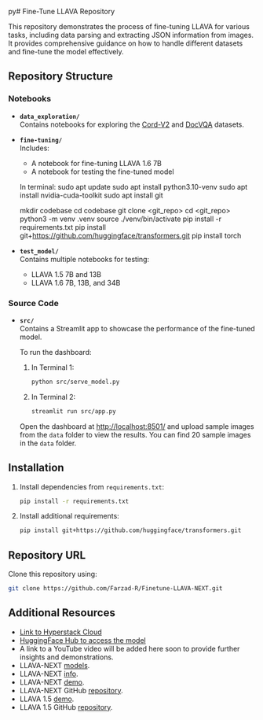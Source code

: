 py# Fine-Tune LLAVA Repository

This repository demonstrates the process of fine-tuning LLAVA for various tasks, including data parsing and extracting JSON information from images. It provides comprehensive guidance on how to handle different datasets and fine-tune the model effectively.

## Repository Structure

### Notebooks
- **`data_exploration/`**  
  Contains notebooks for exploring the [Cord-V2](https://huggingface.co/datasets/naver-clova-ix/cord-v2) and [DocVQA](https://huggingface.co/datasets/nielsr/docvqa_1200_examples) datasets.

- **`fine-tuning/`**  
  Includes:
  - A notebook for fine-tuning LLAVA 1.6 7B
  - A notebook for testing the fine-tuned model

  In terminal:
    sudo apt update
    sudo apt install python3.10-venv
    sudo apt install nvidia-cuda-toolkit
    sudo apt install git 

    mkdir codebase
    cd codebase 
    git clone <git_repo>
    cd <git_repo>
    python3 -m venv .venv
    source ./venv/bin/activate
    pip install -r requirements.txt
    pip install git+https://github.com/huggingface/transformers.git
    pip install torch

- **`test_model/`**  
  Contains multiple notebooks for testing:
  - LLAVA 1.5 7B and 13B
  - LLAVA 1.6 7B, 13B, and 34B

### Source Code
- **`src/`**  
  Contains a Streamlit app to showcase the performance of the fine-tuned model. 

  To run the dashboard:
  1. In Terminal 1:
     ```bash
     python src/serve_model.py
     ```
  2. In Terminal 2:
     ```bash
     streamlit run src/app.py
     ```
  Open the dashboard at [http://localhost:8501/](http://localhost:8501/) and upload sample images from the `data` folder to view the results. You can find 20 sample images in the `data` folder.

## Installation

1. Install dependencies from `requirements.txt`:
   ```bash
   pip install -r requirements.txt
   ```

2. Install additional requirements:
   ```bash
   pip install git+https://github.com/huggingface/transformers.git
   ```

## Repository URL

Clone this repository using:
```bash
git clone https://github.com/Farzad-R/Finetune-LLAVA-NEXT.git
```

## Additional Resources

- [Link to Hyperstack Cloud](https://www.hyperstack.cloud/?utm_source=Influencer&utm_medium=AI%20Round%20Table&utm_campaign=Video%201)
- [HuggingFace Hub to access the model](https://huggingface.co/Farzad-R/llava-v1.6-mistral-7b-cordv2)
- A link to a YouTube video will be added here soon to provide further insights and demonstrations.
- LLAVA-NEXT [models](https://huggingface.co/docs/transformers/en/model_doc/llava_next).
- LLAVA-NEXT [info](https://llava-vl.github.io/blog/2024-01-30-llava-next/).
- LLAVA-NEXT [demo](https://huggingface.co/spaces/lmms-lab/LLaVA-NeXT-Interleave-Demo).
- LLAVA-NEXT GitHub [repository](https://github.com/LLaVA-VL/LLaVA-NeXT).
- LLAVA 1.5 [demo](https://llava.hliu.cc/).
- LLAVA 1.5 GitHub [repository](https://github.com/haotian-liu/LLaVA).



